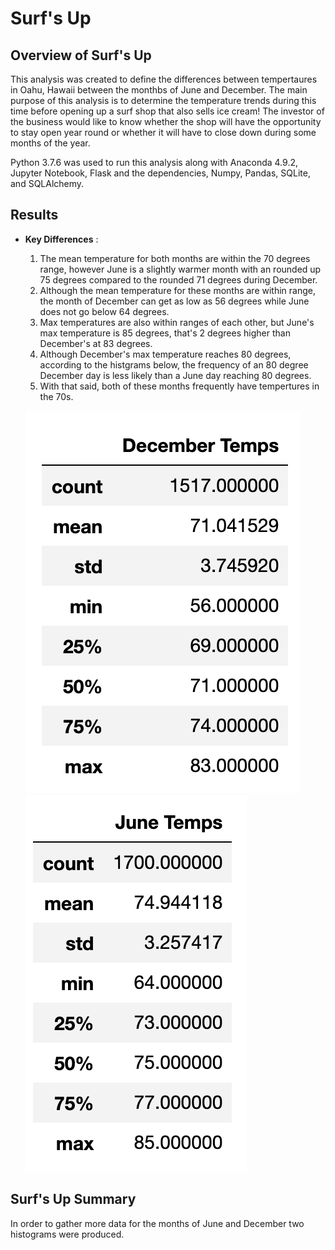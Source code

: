 # Surf's Up

## Overview of Surf's Up
This analysis was created to define the differences between tempertaures in Oahu, Hawaii between the monthbs of June and December. The main purpose of this analysis is to determine the temperature trends during this time before opening up a surf shop that also sells ice cream! The investor of the business would like to know whether the shop will have the opportunity to stay open year round or whether it will have to close down during some months of the year. 

Python 3.7.6 was used to run this analysis along with Anaconda 4.9.2, Jupyter Notebook, Flask and the dependencies, Numpy, Pandas, SQLite, and SQLAlchemy.


## Results 
- **Key Differences** :
  1. The mean temperature for both months are within the 70 degrees range, however June is a slightly warmer month with an rounded up 75 degrees compared to the rounded 71 degrees during December.
  2. Although the mean temperature for these months are within range, the month of December can get as low as 56 degrees while June does not go below 64 degrees.
  3. Max temperatures are also within ranges of each other, but June's max temperature is 85 degrees, that's 2 degrees higher than December's at 83 degrees.
  4. Although  December's max temperature reaches 80 degrees, according to the histgrams below, the frequency of an 80 degree December day is less likely than a June day reaching 80 degrees. 
  5. With that said, both of these months frequently have tempertures in the 70s.
  
  ![Dec_Describe.png](https://github.com/italiacardenas/surfs_up/blob/4ccdeef5d7a6c53c425595b6de339d7bd0080387/Resources/Dec_Describe.png)
  ![June_Describe.png](https://github.com/italiacardenas/surfs_up/blob/4ccdeef5d7a6c53c425595b6de339d7bd0080387/Resources/June_Describe.png)
  
## Surf's Up Summary
In order to gather more data for the months of June and December two histograms were produced. 
